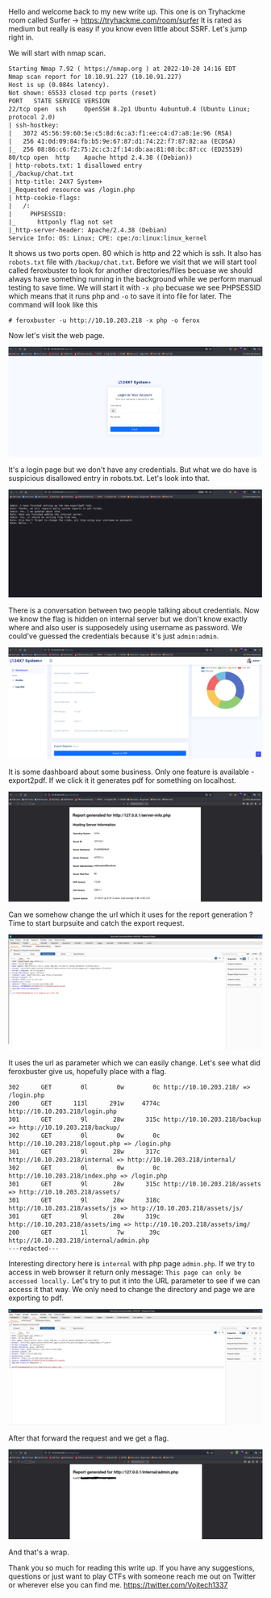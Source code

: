 Hello and welcome back to my new write up. This one is on Tryhackme room called Surfer -> https://tryhackme.com/room/surfer
It is rated as medium
but really is easy if you know even little about SSRF. Let's jump right in.

We will start with nmap scan.

```
Starting Nmap 7.92 ( https://nmap.org ) at 2022-10-20 14:16 EDT
Nmap scan report for 10.10.91.227 (10.10.91.227)
Host is up (0.084s latency).
Not shown: 65533 closed tcp ports (reset)
PORT   STATE SERVICE VERSION
22/tcp open  ssh     OpenSSH 8.2p1 Ubuntu 4ubuntu0.4 (Ubuntu Linux; protocol 2.0)
| ssh-hostkey: 
|   3072 45:56:59:60:5e:c5:8d:6c:a3:f1:ee:c4:d7:a8:1e:96 (RSA)
|   256 41:0d:09:84:fb:b5:9e:67:87:d1:74:22:f7:87:82:aa (ECDSA)
|_  256 08:86:c6:f2:75:2c:c3:2f:14:db:aa:81:08:bc:87:cc (ED25519)
80/tcp open  http    Apache httpd 2.4.38 ((Debian))
| http-robots.txt: 1 disallowed entry 
|_/backup/chat.txt
| http-title: 24X7 System+
|_Requested resource was /login.php
| http-cookie-flags: 
|   /: 
|     PHPSESSID: 
|_      httponly flag not set
|_http-server-header: Apache/2.4.38 (Debian)
Service Info: OS: Linux; CPE: cpe:/o:linux:linux_kernel
```

It shows us two ports open. 80 which is http and 22 which is ssh. It also has `robots.txt` file with `/backup/chat.txt`. Before we visit that 
we will start tool called feroxbuster to look for another directories/files becuase we should always have something running in the background while we perform manual testing to save time. We will start it with `-x php` becuase we see PHPSESSID
which means that it runs php and `-o` to save it into file for later. The command will look like this

```
# feroxbuster -u http://10.10.203.218 -x php -o ferox
```

Now let's visit the web page. 

![alt text](https://github.com/vojtechsmola/CTF-write-ups/blob/main/Tryhackme-Write-Ups/THM-Surfer-Write-Up/images/surfer_web_login.png?raw=true)

It's a login page but we don't have any credentials. But what we do have is suspicious disallowed entry in robots.txt. Let's look into that.

![alt text](https://github.com/vojtechsmola/CTF-write-ups/blob/main/Tryhackme-Write-Ups/THM-Surfer-Write-Up/images/surfer_web_robots.png?raw=true)

There is a conversation between two people talking about credentials. Now we know the flag is hidden on internal server but we don't know exactly where and also user is supposedely using username as password. We could've guessed the credentials because it's just `admin:admin`. 

![alt text](https://github.com/vojtechsmola/CTF-write-ups/blob/main/Tryhackme-Write-Ups/THM-Surfer-Write-Up/images/surfer_web_admin.png?raw=true)

It is some dashboard about some business. Only one feature is available - export2pdf.
If we click it it generates pdf for something on localhost. 

![alt text](https://github.com/vojtechsmola/CTF-write-ups/blob/main/Tryhackme-Write-Ups/THM-Surfer-Write-Up/images/surfer_export_pdf.png?raw=true)

Can we somehow change the url which it uses for the report generation ? 
Time to start burpsuite and catch the export request. 

![alt text](https://github.com/vojtechsmola/CTF-write-ups/blob/main/Tryhackme-Write-Ups/THM-Surfer-Write-Up/images/surfer_burp_original.png?raw=true)

It uses the url as parameter which we can easily change.
Let's see what did feroxbuster give us, hopefully place with a flag. 

```
302      GET        0l        0w        0c http://10.10.203.218/ => /login.php
200      GET      113l      291w     4774c http://10.10.203.218/login.php
301      GET        9l       28w      315c http://10.10.203.218/backup => http://10.10.203.218/backup/
302      GET        0l        0w        0c http://10.10.203.218/logout.php => /login.php
301      GET        9l       28w      317c http://10.10.203.218/internal => http://10.10.203.218/internal/
302      GET        0l        0w        0c http://10.10.203.218/index.php => /login.php
301      GET        9l       28w      315c http://10.10.203.218/assets => http://10.10.203.218/assets/
301      GET        9l       28w      318c http://10.10.203.218/assets/js => http://10.10.203.218/assets/js/
301      GET        9l       28w      319c http://10.10.203.218/assets/img => http://10.10.203.218/assets/img/
200      GET        1l        7w       39c http://10.10.203.218/internal/admin.php
---redacted---
```

Interesting directory here is `internal` with php page `admin.php`. If we try to access in web browser it return only message:
`This page can only be accessed locally.`
Let's try to put it into the URL parameter to see if we can
access it that way. We only need to change the directory and page we are exporting to pdf.

![alt text](https://github.com/vojtechsmola/CTF-write-ups/blob/main/Tryhackme-Write-Ups/THM-Surfer-Write-Up/images/surf_burp_changed.png?raw=true)

After that forward the request and we get a flag. 

![alt text](https://github.com/vojtechsmola/CTF-write-ups/blob/main/Tryhackme-Write-Ups/THM-Surfer-Write-Up/images/surfer_burp_flag.png?raw=true)

And that's a wrap.

Thank you so much for reading this write up. If you have any suggestions, questions or just want to play CTFs with someone reach me out on Twitter or wherever else you can find me. https://twitter.com/Vojtech1337
